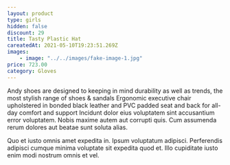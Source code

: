 ```yaml
---
layout: product
type: girls
hidden: false
discount: 29
title: Tasty Plastic Hat
careatedAt: 2021-05-10T19:23:51.269Z
images:
    - image: "../../images/fake-image-1.jpg"
price: 723.00
category: Gloves
---
```

Andy shoes are designed to keeping in mind durability as well as trends, the most stylish range of shoes & sandals
Ergonomic executive chair upholstered in bonded black leather and PVC padded seat and back for all-day comfort and support
Incidunt dolor eius voluptatem sint accusantium error voluptatem. Nobis maxime autem aut corrupti quis. Cum assumenda rerum dolores aut beatae sunt soluta alias.
 Quo et iusto omnis amet expedita in. Ipsum voluptatum adipisci. Perferendis adipisci cumque minima voluptate sit expedita quod et. Illo cupiditate iusto enim modi nostrum omnis et vel.
